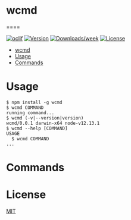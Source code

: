 # wcmd
====



[![oclif](https://img.shields.io/badge/cli-oclif-brightgreen.svg)](https://oclif.io)
[![Version](https://img.shields.io/npm/v/wcmd.svg)](https://npmjs.org/package/wcmd)
[![Downloads/week](https://img.shields.io/npm/dw/wcmd.svg)](https://npmjs.org/package/wcmd)
[![License](https://img.shields.io/npm/l/wcmd.svg)](https://github.com/kkeeth/word-count-markdown/blob/master/package.json)

<!-- toc -->
* [wcmd](#wcmd)
* [Usage](#usage)
* [Commands](#commands)
<!-- tocstop -->
# Usage
<!-- usage -->
```sh-session
$ npm install -g wcmd
$ wcmd COMMAND
running command...
$ wcmd (-v|--version|version)
wcmd/0.0.1 darwin-x64 node-v12.13.1
$ wcmd --help [COMMAND]
USAGE
  $ wcmd COMMAND
...
```
<!-- usagestop -->
# Commands
<!-- commands -->

<!-- commandsstop -->

# License

[MIT](https://github.com/kkeeth/word-count-markdown/blob/master/LICENSE)
